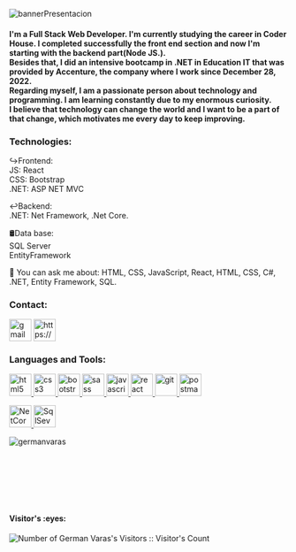 
![bannerPresentacion](https://user-images.githubusercontent.com/98063133/208578776-2c6639ed-4d5e-40f2-9491-1c6047bfd9f8.jpg)

<h4>
I'm a Full Stack Web Developer. I'm currently studying the career in Coder House. I completed successfully the front end section and now I'm starting with the backend part(Node JS.).<br> Besides that, I did an intensive bootcamp in .NET in Education IT that was provided by Accenture, the company where I work since December 28, 2022. <br>
Regarding myself, I am a passionate person about technology and programming. I am learning constantly due to my enormous curiosity.<br>
I believe that technology can change the world and I want to be a part of that change, which motivates me every day to keep improving.
</h4>

<h3>Technologies:</h3>

↪Frontend:</br>
    JS: React</br>
    CSS: Bootstrap </br>
    .NET: ASP NET MVC

↩Backend:</br>
    .NET: Net Framework, .Net Core.
    

🛢Data base:</br>
    SQL Server </br>
    EntityFramework

💬 You can ask me about: HTML, CSS, JavaScript, React,  HTML, CSS, C#, .NET, Entity Framework, SQL.
  
<h3> Contact:</h3>

<p align="left">
<a href="mailto:ger.varas.97@gmail.com?Subject=Contact%20from%20Github" target="_blank"><img align="center" src="https://upload.wikimedia.org/wikipedia/commons/7/7e/Gmail_icon_%282020%29.svg" alt="gmail logo" height="40" width="40"/></a>
<a href="https://www.linkedin.com/in/german-varas-186087236/" target="_blank"><img align="center" src="https://cdn-icons-png.flaticon.com/512/174/174857.png" alt="https://www.linkedin.com/in/german-varas-186087236/" height="40" width="40" /></a>
</p>

<h3 align="left">Languages and Tools:</h3>
<p align="left">  
<a href="https://www.w3.org/html/" target="_blank"> <img src="https://upload.wikimedia.org/wikipedia/commons/thumb/3/38/HTML5_Badge.svg/600px-HTML5_Badge.svg.png" alt="html5" width="40" height="40"/> </a>
<a href="https://www.w3schools.com/css/" target="_blank"> <img src="https://cdn4.iconfinder.com/data/icons/social-media-logos-6/512/121-css3-512.png" alt="css3" width="40" height="40"/> </a> 
<a href="https://getbootstrap.com" target="_blank"> <img src="https://upload.wikimedia.org/wikipedia/commons/thumb/b/b2/Bootstrap_logo.svg/1024px-Bootstrap_logo.svg.png" alt="bootstrap" width="40" height="40"/> </a>
<a href="https://getbootstrap.com" target="_blank"> <img src="https://upload.wikimedia.org/wikipedia/commons/9/96/Sass_Logo_Color.svg" alt="sass" width="40" height="40"/> </a>    
<a href="https://developer.mozilla.org/en-US/docs/Web/JavaScript" target="_blank"> <img src="https://upload.wikimedia.org/wikipedia/commons/thumb/9/99/Unofficial_JavaScript_logo_2.svg/1024px-Unofficial_JavaScript_logo_2.svg.png" alt="javascript" width="40" height="40"/> </a> 
<a href="https://reactjs.org/" target="_blank"> <img src="https://seeklogo.com/images/R/react-logo-7B3CE81517-seeklogo.com.png" alt="react" width="40" height="40"/> </a> 
<a href="https://git-scm.com/" target="_blank"> <img src="https://www.vectorlogo.zone/logos/git-scm/git-scm-icon.svg" alt="git" width="40" height="40"/> </a> 
<a href="https://postman.com" target="_blank"> <img src="https://www.vectorlogo.zone/logos/getpostman/getpostman-icon.svg" alt="postman" width="40" height="40"/> </a> 
<div>
<a href="https://postman.com" target="_blank"> <img src="https://upload.wikimedia.org/wikipedia/commons/e/ee/.NET_Core_Logo.svg" alt="NetCore" width="40" height="40"/> </a>
<a href="https://postman.com" target="_blank"> <img src="https://res.cloudinary.com/dveku4pvl/image/upload/v1671504283/icons8-microsoft-sql-server-48_vwe7pe.png" alt="SqlSever" width="40" height="40"/> </a> 
<div>
<p><img align="left" src="https://github-readme-stats.vercel.app/api/top-langs?username=germanvaras&show_icons=true&theme=dark&locale=en&layout=compact" alt="germanvaras" /></p>
</br></div></br>

</br>
</br>
</br>
</br>
</br>
<h4 align="left">Visitor's :eyes:</h4>

<p align="left"><img img align="left" src="https://profile-counter.glitch.me/{germanvaras}/count.svg" alt="Number of German Varas's Visitors :: Visitor's Count" /></p>
